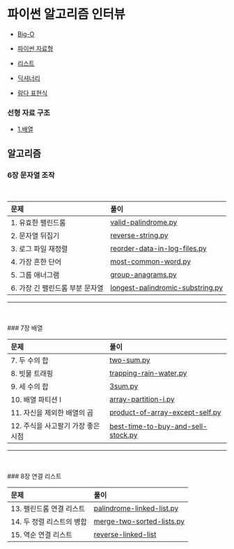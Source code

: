 # 파이썬 알고리즘 인터뷰

- [Big-O](https://github.com/jungks9351/Algorithm/blob/main/%ED%8C%8C%EC%9D%B4%EC%8D%AC%20%EC%95%8C%EA%B3%A0%EB%A6%AC%EC%A6%98%20%EC%9D%B8%ED%84%B0%EB%B7%B0/Big-O.md)

- [파이썬 자료형](https://github.com/jungks9351/Algorithm/blob/main/%ED%8C%8C%EC%9D%B4%EC%8D%AC%20%EC%95%8C%EA%B3%A0%EB%A6%AC%EC%A6%98%20%EC%9D%B8%ED%84%B0%EB%B7%B0/%ED%8C%8C%EC%9D%B4%EC%8D%AC%20%EC%9E%90%EB%A3%8C%ED%98%95.md)

- [리스트](https://github.com/jungks9351/Algorithm/blob/main/%ED%8C%8C%EC%9D%B4%EC%8D%AC%20%EC%95%8C%EA%B3%A0%EB%A6%AC%EC%A6%98%20%EC%9D%B8%ED%84%B0%EB%B7%B0/%EB%A6%AC%EC%8A%A4%ED%8A%B8.md)

- [딕셔너리](https://github.com/jungks9351/Algorithm/blob/main/%ED%8C%8C%EC%9D%B4%EC%8D%AC%20%EC%95%8C%EA%B3%A0%EB%A6%AC%EC%A6%98%20%EC%9D%B8%ED%84%B0%EB%B7%B0/%EB%94%95%EC%85%94%EB%84%88%EB%A6%AC.md)

- [람다 표현식](https://github.com/jungks9351/Algorithm/blob/main/%ED%8C%8C%EC%9D%B4%EC%8D%AC%20%EC%95%8C%EA%B3%A0%EB%A6%AC%EC%A6%98%20%EC%9D%B8%ED%84%B0%EB%B7%B0/%EB%9E%8C%EB%8B%A4%20%ED%91%9C%ED%98%84%EC%8B%9D.md)

### 선형 자료 구조

- [1.배열](https://github.com/jungks9351/Algorithm/blob/main/%ED%8C%8C%EC%9D%B4%EC%8D%AC%20%EC%95%8C%EA%B3%A0%EB%A6%AC%EC%A6%98%20%EC%9D%B8%ED%84%B0%EB%B7%B0/%EC%84%A0%ED%98%95%20%EC%9E%90%EB%A3%8C%20%EA%B5%AC%EC%A1%B0/1.%20%EB%B0%B0%EC%97%B4.md)

## 알고리즘

### 6장 문자열 조작

</br>

| 문제                            | 풀이                                                                                                                                                                                                                                                                                                                         |
| :------------------------------ | :--------------------------------------------------------------------------------------------------------------------------------------------------------------------------------------------------------------------------------------------------------------------------------------------------------------------------- |
| 1. 유효한 팰린드롬              | [valid-palindrome.py](https://github.com/jungks9351/Algorithm/blob/main/%ED%8C%8C%EC%9D%B4%EC%8D%AC%20%EC%95%8C%EA%B3%A0%EB%A6%AC%EC%A6%98%20%EC%9D%B8%ED%84%B0%EB%B7%B0/%EC%95%8C%EA%B3%A0%EB%A6%AC%EC%A6%98/6%EC%9E%A5%20%EB%AC%B8%EC%9E%90%EC%97%B4%20%EC%A1%B0%EC%9E%91/1.vliad-palindrome.py)                           |
| 2. 문자열 뒤집기                | [reverse-string.py](https://github.com/jungks9351/Algorithm/blob/main/%ED%8C%8C%EC%9D%B4%EC%8D%AC%20%EC%95%8C%EA%B3%A0%EB%A6%AC%EC%A6%98%20%EC%9D%B8%ED%84%B0%EB%B7%B0/%EC%95%8C%EA%B3%A0%EB%A6%AC%EC%A6%98/6%EC%9E%A5%20%EB%AC%B8%EC%9E%90%EC%97%B4%20%EC%A1%B0%EC%9E%91/2.reverse-string.py)                               |
| 3. 로그 파일 재정렬             | [reorder-data-in-log-files.py](https://github.com/jungks9351/Algorithm/blob/main/%ED%8C%8C%EC%9D%B4%EC%8D%AC%20%EC%95%8C%EA%B3%A0%EB%A6%AC%EC%A6%98%20%EC%9D%B8%ED%84%B0%EB%B7%B0/%EC%95%8C%EA%B3%A0%EB%A6%AC%EC%A6%98/6%EC%9E%A5%20%EB%AC%B8%EC%9E%90%EC%97%B4%20%EC%A1%B0%EC%9E%91/3.reorder-data-iin-log-files.py)        |
| 4. 가장 흔한 단어               | [most-common-word.py](https://github.com/jungks9351/Algorithm/blob/main/%ED%8C%8C%EC%9D%B4%EC%8D%AC%20%EC%95%8C%EA%B3%A0%EB%A6%AC%EC%A6%98%20%EC%9D%B8%ED%84%B0%EB%B7%B0/%EC%95%8C%EA%B3%A0%EB%A6%AC%EC%A6%98/6%EC%9E%A5%20%EB%AC%B8%EC%9E%90%EC%97%B4%20%EC%A1%B0%EC%9E%91/4.most-common-word.py)                           |
| 5. 그룹 애너그램                | [group-anagrams.py](https://github.com/jungks9351/Algorithm/blob/main/%ED%8C%8C%EC%9D%B4%EC%8D%AC%20%EC%95%8C%EA%B3%A0%EB%A6%AC%EC%A6%98%20%EC%9D%B8%ED%84%B0%EB%B7%B0/%EC%95%8C%EA%B3%A0%EB%A6%AC%EC%A6%98/6%EC%9E%A5%20%EB%AC%B8%EC%9E%90%EC%97%B4%20%EC%A1%B0%EC%9E%91/5.group-anagrams.py)                               |
| 6. 가장 긴 팰린드롬 부분 문자열 | [longest-palindromic-substring.py](https://github.com/jungks9351/Algorithm/blob/main/%ED%8C%8C%EC%9D%B4%EC%8D%AC%20%EC%95%8C%EA%B3%A0%EB%A6%AC%EC%A6%98%20%EC%9D%B8%ED%84%B0%EB%B7%B0/%EC%95%8C%EA%B3%A0%EB%A6%AC%EC%A6%98/6%EC%9E%A5%20%EB%AC%B8%EC%9E%90%EC%97%B4%20%EC%A1%B0%EC%9E%91/6.longest-palindromic-substring.py) |

---

</br>
</br>
### 7장 배열
</br>

| 문제                               | 풀이                                                                                                                                                                                                                                                                                                |
| :--------------------------------- | :-------------------------------------------------------------------------------------------------------------------------------------------------------------------------------------------------------------------------------------------------------------------------------------------------- |
| 7. 두 수의 합                      | [two-sum.py](https://github.com/jungks9351/Algorithm/blob/main/%ED%8C%8C%EC%9D%B4%EC%8D%AC%20%EC%95%8C%EA%B3%A0%EB%A6%AC%EC%A6%98%20%EC%9D%B8%ED%84%B0%EB%B7%B0/%EC%95%8C%EA%B3%A0%EB%A6%AC%EC%A6%98/7%EC%9E%A5%20%EB%B0%B0%EC%97%B4/7.two-sum.py)                                                  |
| 8. 빗물 트래핑                     | [trapping-rain-water.py](https://github.com/jungks9351/Algorithm/blob/main/%ED%8C%8C%EC%9D%B4%EC%8D%AC%20%EC%95%8C%EA%B3%A0%EB%A6%AC%EC%A6%98%20%EC%9D%B8%ED%84%B0%EB%B7%B0/%EC%95%8C%EA%B3%A0%EB%A6%AC%EC%A6%98/7%EC%9E%A5%20%EB%B0%B0%EC%97%B4/8.trapping-rain-water.py)                          |
| 9. 세 수의 합                      | [3sum.py](https://github.com/jungks9351/Algorithm/blob/main/%ED%8C%8C%EC%9D%B4%EC%8D%AC%20%EC%95%8C%EA%B3%A0%EB%A6%AC%EC%A6%98%20%EC%9D%B8%ED%84%B0%EB%B7%B0/%EC%95%8C%EA%B3%A0%EB%A6%AC%EC%A6%98/7%EC%9E%A5%20%EB%B0%B0%EC%97%B4/9.3sum.py)                                                        |
| 10. 배열 파티션 I                  | [array-partition-i.py](https://github.com/jungks9351/Algorithm/blob/main/%ED%8C%8C%EC%9D%B4%EC%8D%AC%20%EC%95%8C%EA%B3%A0%EB%A6%AC%EC%A6%98%20%EC%9D%B8%ED%84%B0%EB%B7%B0/%EC%95%8C%EA%B3%A0%EB%A6%AC%EC%A6%98/7%EC%9E%A5%20%EB%B0%B0%EC%97%B4/10.array-partition-i.py)                             |
| 11. 자신을 제외한 배열의 곱        | [product-of-array-except-self.py](https://github.com/jungks9351/Algorithm/blob/main/%ED%8C%8C%EC%9D%B4%EC%8D%AC%20%EC%95%8C%EA%B3%A0%EB%A6%AC%EC%A6%98%20%EC%9D%B8%ED%84%B0%EB%B7%B0/%EC%95%8C%EA%B3%A0%EB%A6%AC%EC%A6%98/7%EC%9E%A5%20%EB%B0%B0%EC%97%B4/11.product-of-array-except-self.py)       |
| 12. 주식을 사고팔기 가장 좋은 시점 | [best-time-to-buy-and-sell-stock.py](https://github.com/jungks9351/Algorithm/blob/main/%ED%8C%8C%EC%9D%B4%EC%8D%AC%20%EC%95%8C%EA%B3%A0%EB%A6%AC%EC%A6%98%20%EC%9D%B8%ED%84%B0%EB%B7%B0/%EC%95%8C%EA%B3%A0%EB%A6%AC%EC%A6%98/7%EC%9E%A5%20%EB%B0%B0%EC%97%B4/12.best-time-to-buy-and-sell-stock.py) |

---

</br>
</br>
### 8장 연결 리스트
</br>

| 문제                      | 풀이                                                                                                                                                                                                                                                                                                            |
| :------------------------ | :-------------------------------------------------------------------------------------------------------------------------------------------------------------------------------------------------------------------------------------------------------------------------------------------------------------- |
| 13. 팰린드롬 연결 리스트  | [palindrome-linked-list.py](https://github.com/jungks9351/Algorithm/blob/main/%ED%8C%8C%EC%9D%B4%EC%8D%AC%20%EC%95%8C%EA%B3%A0%EB%A6%AC%EC%A6%98%20%EC%9D%B8%ED%84%B0%EB%B7%B0/%EC%95%8C%EA%B3%A0%EB%A6%AC%EC%A6%98/8%EC%9E%A5%20%EC%97%B0%EA%B2%B0%20%EB%A6%AC%EC%8A%A4%ED%8A%B8/13.palindrome-linked-list.py) |
| 14. 두 정렬 리스트의 병합 | [merge-two-sorted-lists.py](https://github.com/jungks9351/Algorithm/blob/main/%ED%8C%8C%EC%9D%B4%EC%8D%AC%20%EC%95%8C%EA%B3%A0%EB%A6%AC%EC%A6%98%20%EC%9D%B8%ED%84%B0%EB%B7%B0/%EC%95%8C%EA%B3%A0%EB%A6%AC%EC%A6%98/8%EC%9E%A5%20%EC%97%B0%EA%B2%B0%20%EB%A6%AC%EC%8A%A4%ED%8A%B8/14.merge-two-sorted.py)       |
| 15. 역순 연결 리스트      | [reverse-linked-list](https://github.com/jungks9351/Algorithm/blob/main/%ED%8C%8C%EC%9D%B4%EC%8D%AC%20%EC%95%8C%EA%B3%A0%EB%A6%AC%EC%A6%98%20%EC%9D%B8%ED%84%B0%EB%B7%B0/%EC%95%8C%EA%B3%A0%EB%A6%AC%EC%A6%98/8%EC%9E%A5%20%EC%97%B0%EA%B2%B0%20%EB%A6%AC%EC%8A%A4%ED%8A%B8/15.reverse-linked-list.py)          |
